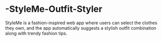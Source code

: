 # -StyleMe-Outfit-Styler
StyleMe is a fashion-inspired web app where users can select the clothes they own, and the app automatically suggests a stylish outfit combination along with trendy fashion tips. 
